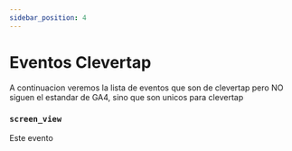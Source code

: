 ```yaml
---
sidebar_position: 4
---
```


# Eventos Clevertap

A continuacion veremos la lista de eventos que son de clevertap pero NO siguen el estandar de GA4, sino que son unicos para clevertap

### `screen_view`

Este evento 